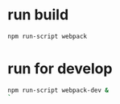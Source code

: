 # run build

```bash
npm run-script webpack
```
# run for develop

```bash
npm run-script webpack-dev &
`
